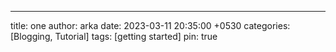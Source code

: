 ---
title: one
author: arka
date: 2023-03-11 20:35:00 +0530
categories: [Blogging, Tutorial]
tags: [getting started]
pin: true
